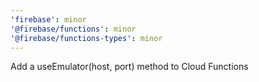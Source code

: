 ```yaml
---
'firebase': minor
'@firebase/functions': minor
'@firebase/functions-types': minor
---
```


Add a useEmulator(host, port) method to Cloud Functions
